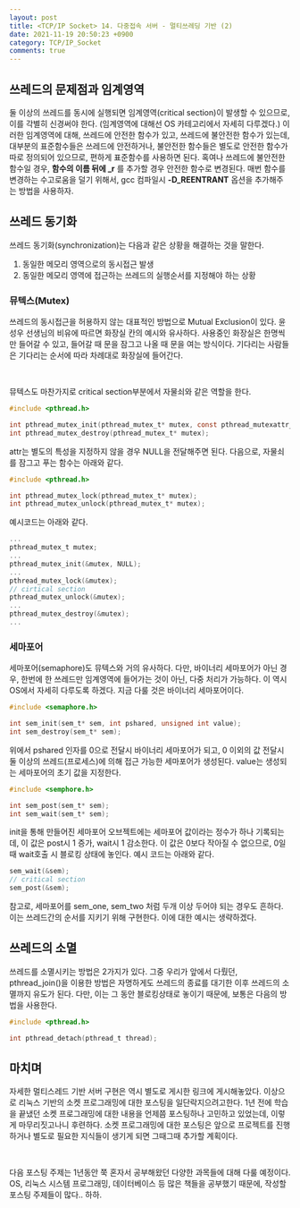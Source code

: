 ```yaml
--- 
layout​: ​post 
title​: ​<TCP/IP Socket> 14. 다중접속 서버 - 멀티쓰레딩 기반 (2) 
date​: ​2021-11-19 20:50:23 +0900 
category​: ​TCP/IP_Socket 
comments​: true 
--- 
```


## 쓰레드의 문제점과 임계영역

둘 이상의 쓰레드를 동시에 실행되면 임계영역(critical section)이 발생할 수 있으므로, 이를 각별히 신경써야 한다. (임계영역에 대해선 OS 카테고리에서 자세히 다루겠다.) 이러한 임계영역에 대해, 쓰레드에 안전한 함수가 있고, 쓰레드에 불안전한 함수가 있는데, 대부분의 표준함수들은 쓰레드에 안전하거나, 불안전한 함수들은 별도로 안전한 함수가 따로 정의되어 있으므로, 편하게 표준함수를 사용하면 된다. 혹여나 쓰레드에 불안전한 함수일 경우, **함수의 이름 뒤에 _r** 를 추가할 경우 안전한 함수로 변경된다. 매번 함수를 변경하는 수고로움을 덜기 위해서, gcc 컴파일시 **-D_REENTRANT** 옵션을 추가해주는 방법을 사용하자. 
 
## 쓰레드 동기화
 
​쓰레드 동기화(synchronization)는 다음과 같은 상황을 해결하는 것을 말한다.
1. 동일한 메모리 영역으로의 동시접근 발생
2. 동일한 메모리 영역에 접근하는 쓰레드의 실행순서를 지정해야 하는 상황

### 뮤텍스(Mutex)

쓰레드의 동시접근을 허용하지 않는 대표적인 방법으로 Mutual Exclusion이 있다. 윤성우 선생님의 비유에 따르면 화장실 칸의 예시와 유사하다. 사용중인 화장실은 한명씩만 들어갈 수 있고, 들어갈 때 문을 잠그고 나올 때 문을 여는 방식이다. 기다리는 사람들은 기다리는 순서에 따라 차례대로 화장실에 들어간다.

<br/>

뮤텍스도 마찬가지로 critical section부분에서 자물쇠와 같은 역할을 한다. 

```c
#include <pthread.h>

int pthread_mutex_init(pthread_mutex_t* mutex, const pthread_mutexattr_t* attr);
int pthread_mutex_destroy(pthread_mutex_t* mutex);
```

attr는 별도의 특성을 지정하지 않을 경우 NULL을 전달해주면 된다. 다음으로, 자물쇠를 잠그고 푸는 함수는 아래와 같다.

```c
#include <pthread.h>

int pthread_mutex_lock(pthread_mutex_t* mutex);
int pthread_mutex_unlock(pthread_mutex_t* mutex);
```

예시코드는 아래와 같다.

```c
...
pthread_mutex_t mutex;
...
pthread_mutex_init(&mutex, NULL);
...
pthread_mutex_lock(&mutex);
// cirtical section
pthread_mutex_unlock(&mutex);
...
pthread_mutex_destroy(&mutex);
...
```

### 세마포어

세마포어(semaphore)도 뮤텍스와 거의 유사하다. 다만, 바이너리 세마포어가 아닌 경우, 한번에 한 쓰레드만 임계영역에 들어가는 것이 아닌, 다중 처리가 가능하다. 이 역시 OS에서 자세히 다루도록 하겠다. 지금 다룰 것은 바이너리 세마포어이다.

```c
#include <semaphore.h>

int sem_init(sem_t* sem, int pshared, unsigned int value);
int sem_destroy(sem_t* sem);
```

위에서 pshared 인자를 0으로 전달시 바이너리 세마포어가 되고, 0 이외의 값 전달시 둘 이상의 쓰레드(프로세스)에 의해 접근 가능한 세마포어가 생성된다. value는 생성되는 세마포어의 초기 값을 지정한다.

```c
#include <semphore.h>

int sem_post(sem_t* sem);
int sem_wait(sem_t* sem);
```

init을 통해 만들어진 세마포어 오브젝트에는 세마포어 값이라는 정수가 하나 기록되는데, 이 값은 post시 1 증가, wait시 1 감소한다. 이 값은 0보다 작아질 수 없으므로, 0일때 wait호출 시 블로킹 상태에 놓인다. 예시 코드는 아래와 같다.

```c
sem_wait(&sem);
// critical section
sem_post(&sem);
```

참고로, 세마포어를 sem_one, sem_two 처럼 두개 이상 두어야 되는 경우도 흔하다. 이는 쓰레드간의 순서를 지키기 위해 구현한다. 이에 대한 예시는 생략하겠다. 

## 쓰레드의 소멸

쓰레드를 소멸시키는 방법은 2가지가 있다. 그중 우리가 앞에서 다뤘던, pthread_join()을 이용한 방법은 자명하게도 쓰레드의 종료를 대기한 이후 쓰레드의 소멸까지 유도가 된다. 다만, 이는 그 동안 블로킹상태로 놓이기 때문에, 보통은 다음의 방법을 사용한다.

```c
#include <pthread.h>

int pthread_detach(pthread_t thread);
```

## 마치며

자세한 멀티스레드 기반 서버 구현은 역시 별도로 게시한 링크에 게시해놓았다. 이상으로 리눅스 기반의 소켓 프로그래밍에 대한 포스팅을 일단락지으려고한다. 1년 전에 학습을 끝냈던 소켓 프로그래밍에 대한 내용을 언제쯤 포스팅하나 고민하고 있었는데, 이렇게 마무리짓고나니 후련하다. 소켓 프로그래밍에 대한 포스팅은 앞으로 프로젝트를 진행하거나 별도로 필요한 지식들이 생기게 되면 그때그때 추가할 계획이다.

<br/>

다음 포스팅 주제는 1년동안 쭉 혼자서 공부해왔던 다양한 과목들에 대해 다룰 예정이다. OS, 리눅스 시스템 프로그래밍, 데이터베이스 등 많은 책들을 공부했기 때문에, 작성할 포스팅 주제들이 많다.. 하하.